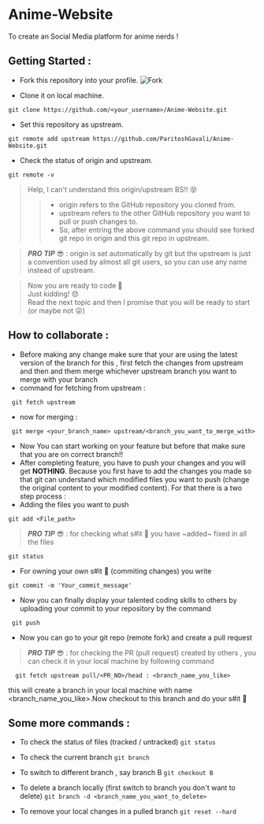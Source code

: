 # Anime-Website
To create an Social Media platform for anime nerds !

## Getting Started : 
- Fork this repository into your profile.
![Fork](https://github-images.s3.amazonaws.com/help/bootcamp/Bootcamp-Fork.png)

- Clone it on local machine.
```
git clone https://github.com/<your_username>/Anime-Website.git
```
- Set this repository as upstream.
```
git remote add upstream https://github.com/ParitoshGavali/Anime-Website.git
```
- Check the status of origin and upstream.
```
git remote -v
```
> Help, I can't understand this origin/upstream BS!! :dizzy_face:
>> - origin refers to the GitHub repository you cloned from.
>> - upstream refers to the other GitHub repository you want to pull or push changes to.
>> - So, after entring the above command you should see forked git repo in origin and this git repo in upstream.

>**_PRO TIP_** :sunglasses: : origin is set automatically by git but the upstream is just a convention used by almost all git users, so you can use any name instead of upstream.

> Now you are ready to code :star_struck: \
> Just kidding! :disappointed: \
> Read the next topic and then I promise that you will be ready to start (or maybe not :stuck_out_tongue_winking_eye:)
  
  ## How to collaborate : 
  
  - Before making any change make sure that your are using the latest version of the branch for this , first fetch the changes from upstream and then and them merge whichever upstream branch you want to merge with your branch
  - command for fetching from upstream :
  ```
   git fetch upstream
  ```
  - now for merging :
  ```
   git merge <your_branch_name> upstream/<branch_you_want_to_merge_with> 
  ```
  - Now You can start working on your feature but before that make sure that you are on correct branch!!
  - After completing feature, you have to push your changes and you will get **NOTHING**. Because you first have to add the changes you made so that git can understand which modified files you want to push (change the original content to your modified content). For that there is a two step process : 
  - Adding the files you want to push
  ```
  git add <File_path>
  ```
  >**_PRO TIP_** :sunglasses:  : for checking what s#it :poop: you have ~added~ fixed in all the files
  ```
  git status
  ```
  - For owning your own s#it :poop: (commiting changes) you write
  ```
  git commit -m 'Your_commit_message'
  ```
  - Now you can finally display your talented coding skills to others by uploading your commit to your repository by the command
  ```
   git push
  ```
  - Now you can go to your git repo (remote fork) and create a pull request
  
  >**_PRO TIP_** :sunglasses:  : for checking the PR (pull request) created by others , you can check it in your local machine by following command
  ```
    git fetch upstream pull/<PR_NO>/head : <branch_name_you_like>
  ```
   this will create a branch in your local machine with name <branch_name_you_like>.Now checkout to this branch and do your s#it :poop:
   
   ## Some more commands : 
   - To check the status of files (tracked / untracked)
    ``` git status ```
    
   - To check the current branch
    ``` git branch ```
    
   - To switch to different branch , say branch B
    ``` git checkout B ```
    
   - To delete a branch locally (first switch to branch you don't want to delete)
    ``` git branch -d <branch_name_you_want_to_delete> ```
   
   - To remove your local changes in a pulled branch
   ``` git reset --hard ```
